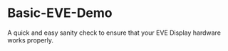 # Basic-EVE-Demo
A quick and easy sanity check to ensure that your EVE Display hardware works properly.

